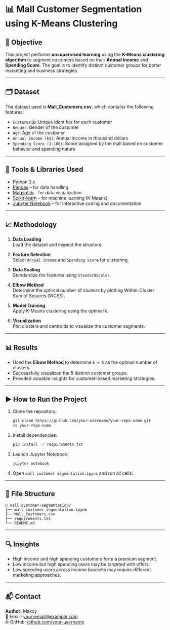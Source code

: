 
# 📊 Mall Customer Segmentation using K-Means Clustering

## 🧠 Objective
This project performs **unsupervised learning** using the **K-Means clustering algorithm** to segment customers based on their **Annual Income** and **Spending Score**. The goal is to identify distinct customer groups for better marketing and business strategies.

---

## 🗂️ Dataset

The dataset used is **Mall_Customers.csv**, which contains the following features:

- `CustomerID`: Unique identifier for each customer
- `Gender`: Gender of the customer
- `Age`: Age of the customer
- `Annual Income (k$)`: Annual income in thousand dollars
- `Spending Score (1-100)`: Score assigned by the mall based on customer behavior and spending nature

---

## 📌 Tools & Libraries Used

- Python 3.x
- [Pandas](https://pandas.pydata.org/) – for data handling
- [Matplotlib](https://matplotlib.org/) – for data visualization
- [Scikit-learn](https://scikit-learn.org/) – for machine learning (K-Means)
- [Jupyter Notebook](https://jupyter.org/) – for interactive coding and documentation

---

## 📈 Methodology

1. **Data Loading**  
   Load the dataset and inspect the structure.

2. **Feature Selection**  
   Select `Annual Income` and `Spending Score` for clustering.

3. **Data Scaling**  
   Standardize the features using `StandardScaler`.

4. **Elbow Method**  
   Determine the optimal number of clusters by plotting Within-Cluster Sum of Squares (WCSS).

5. **Model Training**  
   Apply K-Means clustering using the optimal `k`.

6. **Visualization**  
   Plot clusters and centroids to visualize the customer segments.

---

## 📊 Results

- Used the **Elbow Method** to determine `k = 5` as the optimal number of clusters.
- Successfully visualized the 5 distinct customer groups.
- Provided valuable insights for customer-based marketing strategies.

---

## ▶️ How to Run the Project

1. Clone the repository:

   ```bash
   git clone https://github.com/your-username/your-repo-name.git
   cd your-repo-name
   ```

2. Install dependencies:

   ```bash
   pip install -r requirements.txt
   ```

3. Launch Jupyter Notebook:

   ```bash
   jupyter notebook
   ```

4. Open `mall customer segmentation.ipynb` and run all cells.

---

## 📎 File Structure

```
📁 mall-customer-segmentation/
├── mall customer segmentation.ipynb
├── Mall_Customers.csv
├── requirements.txt
└── README.md
```

---

## 🔍 Insights

- High income and high spending customers form a premium segment.
- Low income but high spending users may be targeted with offers.
- Low spending users across income brackets may require different marketing approaches.

---

## 📬 Contact

**Author:** Maxxy  
📧 Email: your-email@example.com  
🌐 GitHub: [github.com/your-username](https://github.com/your-username)
